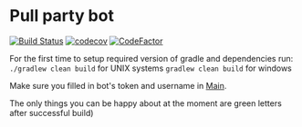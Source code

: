 # Pull party bot

[![Build Status](https://travis-ci.com/pool-party/fucker-bot.svg?branch=master)](https://travis-ci.com/pool-party/fucker-bot) [![codecov](https://codecov.io/gh/pool-party/fucker-bot/branch/master/graph/badge.svg)](https://codecov.io/gh/pool-party/fucker-bot) [![CodeFactor](https://www.codefactor.io/repository/github/pool-party/fucker-bot/badge)](https://www.codefactor.io/repository/github/pool-party/fucker-bot)

For the first time to setup required version of gradle and dependencies run:
```./gradlew clean build``` for UNIX systems
```gradlew clean build```   for windows

Make sure you filled in bot's token and username in [Main](src/main/java/Main.kt).

The only things you can be happy about at the moment are green letters after successful build)
